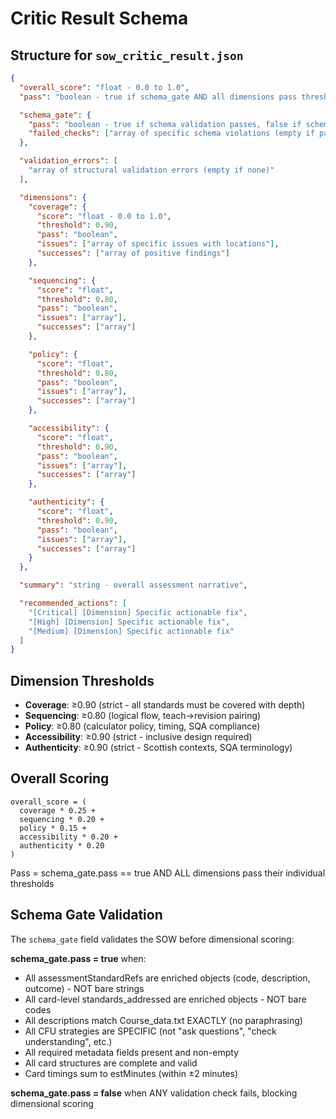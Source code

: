 # Critic Result Schema

## Structure for `sow_critic_result.json`

```json
{
  "overall_score": "float - 0.0 to 1.0",
  "pass": "boolean - true if schema_gate AND all dimensions pass thresholds",

  "schema_gate": {
    "pass": "boolean - true if schema validation passes, false if schema violations detected",
    "failed_checks": ["array of specific schema violations (empty if pass=true)"]
  },

  "validation_errors": [
    "array of structural validation errors (empty if none)"
  ],

  "dimensions": {
    "coverage": {
      "score": "float - 0.0 to 1.0",
      "threshold": 0.90,
      "pass": "boolean",
      "issues": ["array of specific issues with locations"],
      "successes": ["array of positive findings"]
    },

    "sequencing": {
      "score": "float",
      "threshold": 0.80,
      "pass": "boolean",
      "issues": ["array"],
      "successes": ["array"]
    },

    "policy": {
      "score": "float",
      "threshold": 0.80,
      "pass": "boolean",
      "issues": ["array"],
      "successes": ["array"]
    },

    "accessibility": {
      "score": "float",
      "threshold": 0.90,
      "pass": "boolean",
      "issues": ["array"],
      "successes": ["array"]
    },

    "authenticity": {
      "score": "float",
      "threshold": 0.90,
      "pass": "boolean",
      "issues": ["array"],
      "successes": ["array"]
    }
  },

  "summary": "string - overall assessment narrative",

  "recommended_actions": [
    "[Critical] [Dimension] Specific actionable fix",
    "[High] [Dimension] Specific actionable fix",
    "[Medium] [Dimension] Specific actionable fix"
  ]
}
```

## Dimension Thresholds

- **Coverage**: ≥0.90 (strict - all standards must be covered with depth)
- **Sequencing**: ≥0.80 (logical flow, teach→revision pairing)
- **Policy**: ≥0.80 (calculator policy, timing, SQA compliance)
- **Accessibility**: ≥0.90 (strict - inclusive design required)
- **Authenticity**: ≥0.90 (strict - Scottish contexts, SQA terminology)

## Overall Scoring

```
overall_score = (
  coverage * 0.25 +
  sequencing * 0.20 +
  policy * 0.15 +
  accessibility * 0.20 +
  authenticity * 0.20
)
```

Pass = schema_gate.pass == true AND ALL dimensions pass their individual thresholds

## Schema Gate Validation

The `schema_gate` field validates the SOW before dimensional scoring:

**schema_gate.pass = true** when:
- All assessmentStandardRefs are enriched objects (code, description, outcome) - NOT bare strings
- All card-level standards_addressed are enriched objects - NOT bare codes
- All descriptions match Course_data.txt EXACTLY (no paraphrasing)
- All CFU strategies are SPECIFIC (not "ask questions", "check understanding", etc.)
- All required metadata fields present and non-empty
- All card structures are complete and valid
- Card timings sum to estMinutes (within ±2 minutes)

**schema_gate.pass = false** when ANY validation check fails, blocking dimensional scoring
